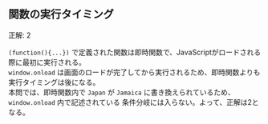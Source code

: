 ## 関数の実行タイミング
正解: 2

`(function(){...})` で定義された関数は即時関数で、JavaScriptがロードされる際に最初に実行される。<br>
`window.onload` は画面のロードが完了してから実行されるため、即時関数よりも実行タイミングは後になる。<br>
本問では、即時関数内で `Japan` が `Jamaica` に書き換えられているため、 `window.onload` 内で記述されている
条件分岐には入らない。よって、正解は2となる。
